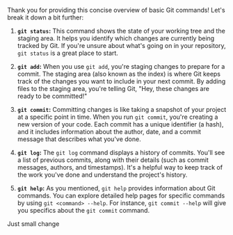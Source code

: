 Thank you for providing this concise overview of basic Git commands! Let's break it down a bit further:

1. **`git status`:** This command shows the state of your working tree and the staging area. It helps you identify which changes are currently being tracked by Git. If you're unsure about what's going on in your repository, `git status` is a great place to start.

2. **`git add`:** When you use `git add`, you're staging changes to prepare for a commit. The staging area (also known as the index) is where Git keeps track of the changes you want to include in your next commit. By adding files to the staging area, you're telling Git, "Hey, these changes are ready to be committed!"

3. **`git commit`:** Committing changes is like taking a snapshot of your project at a specific point in time. When you run `git commit`, you're creating a new version of your code. Each commit has a unique identifier (a hash), and it includes information about the author, date, and a commit message that describes what you've done.

4. **`git log`:** The `git log` command displays a history of commits. You'll see a list of previous commits, along with their details (such as commit messages, authors, and timestamps). It's a helpful way to keep track of the work you've done and understand the project's history.

5. **`git help`:** As you mentioned, `git help` provides information about Git commands. You can explore detailed help pages for specific commands by using `git <command> --help`. For instance, `git commit --help` will give you specifics about the `git commit` command.

Just small change
